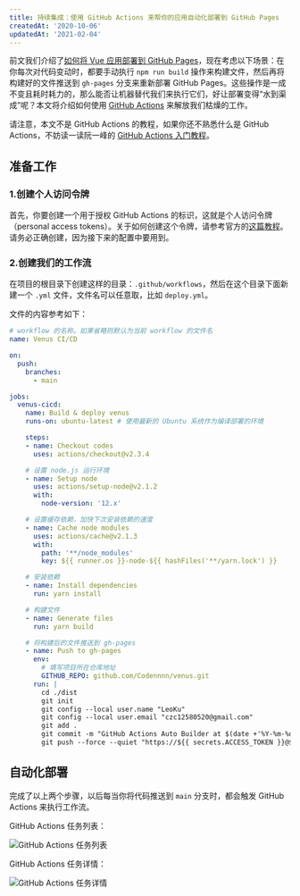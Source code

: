 ```yaml
---
title: 持续集成：使用 GitHub Actions 来帮你的应用自动化部署到 GitHub Pages
createdAt: '2020-10-06'
updatedAt: '2021-02-04'
---
```



前文我们介绍了[如何将 Vue 应用部署到 GitHub Pages](/blog/deploy-vue-app-to-github-pages)，现在考虑以下场景：在你每次对代码变动时，都要手动执行 `npm run build` 操作来构建文件，然后再将构建好的文件推送到 `gh-pages` 分支来重新部署 GitHub Pages。这些操作是一成不变且耗时耗力的，那么能否让机器替代我们来执行它们，好让部署变得“水到渠成”呢？本文将介绍如何使用 [GitHub Actions](https://github.com/features/actions) 来解放我们枯燥的工作。

请注意，本文不是 GitHub Actions 的教程，如果你还不熟悉什么是 GitHub Actions，不妨读一读阮一峰的 [GitHub Actions 入门教程](http://www.ruanyifeng.com/blog/2019/09/getting-started-with-github-actions.html)。

## 准备工作

### 1.创建个人访问令牌

首先，你要创建一个用于授权 GitHub Actions 的标识，这就是个人访问令牌（personal access tokens）。关于如何创建这个令牌，请参考官方的[这篇教程](https://docs.github.com/cn/free-pro-team@latest/github/authenticating-to-github/creating-a-personal-access-token)。请务必正确创建，因为接下来的配置中要用到。

### 2.创建我们的工作流

在项目的根目录下创建这样的目录：`.github/workflows`，然后在这个目录下面新建一个 `.yml` 文件，文件名可以任意取，比如 `deploy.yml`。

文件的内容参考如下：
```yml
# workflow 的名称。如果省略则默认为当前 workflow 的文件名
name: Venus CI/CD

on:
  push:
    branches: 
      - main

jobs:
  venus-cicd:
    name: Build & deploy venus
    runs-on: ubuntu-latest # 使用最新的 Ubuntu 系统作为编译部署的环境

    steps:
    - name: Checkout codes
      uses: actions/checkout@v2.3.4

    # 设置 node.js 运行环境
    - name: Setup node
      uses: actions/setup-node@v2.1.2
      with:
        node-version: '12.x'

    # 设置缓存依赖，加快下次安装依赖的速度
    - name: Cache node modules
      uses: actions/cache@v2.1.3
      with:
        path: '**/node_modules'
        key: ${{ runner.os }}-node-${{ hashFiles('**/yarn.lock') }}

    # 安装依赖
    - name: Install dependencies
      run: yarn install

    # 构建文件
    - name: Generate files
      run: yarn build

    # 将构建后的文件推送到 gh-pages
    - name: Push to gh-pages
      env:
        # 填写项目所在仓库地址
        GITHUB_REPO: github.com/Codennnn/venus.git
      run: |
        cd ./dist
        git init
        git config --local user.name "LeoKu"
        git config --local user.email "czc12580520@gmail.com"
        git add .
        git commit -m "GitHub Actions Auto Builder at $(date +'%Y-%m-%d %H:%M:%S')"
        git push --force --quiet "https://${{ secrets.ACCESS_TOKEN }}@$GITHUB_REPO" HEAD:gh-pages
```

## 自动化部署

完成了以上两个步骤，以后每当你将代码推送到 `main` 分支时，都会触发 GitHub Actions 来执行工作流。

GitHub Actions 任务列表：

![GitHub Actions 任务列表](https://gitee.com/chinesee/images/raw/master/blog/5.png)

GitHub Actions 任务详情：

![GitHub Actions 任务详情](https://gitee.com/chinesee/images/raw/master/blog/6.png)
